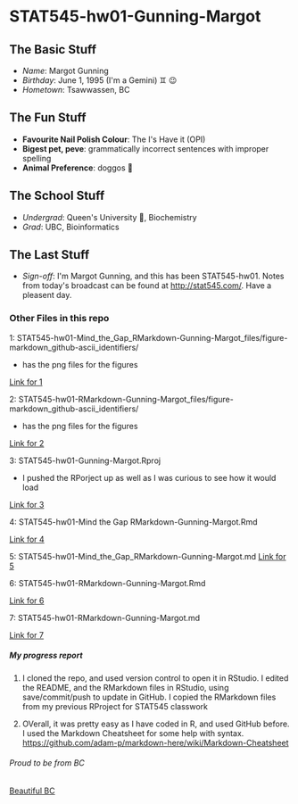 # STAT545-hw01-Gunning-Margot

## The Basic Stuff
  * *Name*: Margot Gunning
  * *Birthday*: June 1, 1995 (I'm a Gemini) :gemini: :wink: 
  * *Hometown*: Tsawwassen, BC

## The Fun Stuff
  * **Favourite Nail Polish Colour**: The I's Have it (OPI)
  * **Bigest pet, peve**: grammatically incorrect sentences with improper spelling
  * **Animal Preference**: doggos :dog:

## The School Stuff
  * *Undergrad*: Queen's University :crown:, Biochemistry 
  * *Grad*: UBC, Bioinformatics

## The Last Stuff
  * *Sign-off*:  I'm Margot Gunning, and this has been STAT545-hw01.  Notes from today's broadcast can be found at http://stat545.com/.  Have a pleasent day.
  
  

### Other Files in this repo

1: STAT545-hw01-Mind_the_Gap_RMarkdown-Gunning-Margot_files/figure-markdown_github-ascii_identifiers/
  * has the png files for the figures

[Link for 1](https://github.com/margotgunning/STAT545-hw01-Gunning-Margot/tree/master/STAT545-hw01-Mind_the_Gap_RMarkdown-Gunning-Margot_files/figure-markdown_github-ascii_identifiers)
  
2: STAT545-hw01-RMarkdown-Gunning-Margot_files/figure-markdown_github-ascii_identifiers/
  * has the png files for the figures
  
[Link for 2](https://github.com/margotgunning/STAT545-hw01-Gunning-Margot/tree/master/STAT545-hw01-RMarkdown-Gunning-Margot_files/figure-markdown_github-ascii_identifiers)
  
3: STAT545-hw01-Gunning-Margot.Rproj
  * I pushed the RPorject up as well as I was curious to see how it would load
  
[Link for 3](https://github.com/margotgunning/STAT545-hw01-Gunning-Margot/blob/master/STAT545-hw01-Gunning-Margot.Rproj)
  
4: STAT545-hw01-Mind the Gap RMarkdown-Gunning-Margot.Rmd

[Link for 4](https://github.com/margotgunning/STAT545-hw01-Gunning-Margot/blob/master/STAT545-hw01-Mind%20the%20Gap%20RMarkdown-Gunning-Margot.Rmd)

5: STAT545-hw01-Mind_the_Gap_RMarkdown-Gunning-Margot.md 
[Link for 5](https://github.com/margotgunning/STAT545-hw01-Gunning-Margot/blob/master/STAT545-hw01-Mind_the_Gap_RMarkdown-Gunning-Margot.md)

6: STAT545-hw01-RMarkdown-Gunning-Margot.Rmd

[Link for 6](https://github.com/margotgunning/STAT545-hw01-Gunning-Margot/blob/master/STAT545-hw01-RMarkdown-Gunning-Margot.Rmd)

7: STAT545-hw01-RMarkdown-Gunning-Margot.md

[Link for 7](https://github.com/margotgunning/STAT545-hw01-Gunning-Margot/blob/master/STAT545-hw01-RMarkdown-Gunning-Margot.md)



##### My progress report
1. I cloned the repo, and used version control to open it in RStudio.  I edited the README, and the RMarkdown files in RStudio, using save/commit/push to update in GitHub.  I copied the RMarkdown files from my previous RProject for STAT545 classwork

2. OVerall, it was pretty easy as I have coded in R, and used GitHub before.  I used the Markdown Cheatsheet for some help with syntax.
https://github.com/adam-p/markdown-here/wiki/Markdown-Cheatsheet


###### Proud to be from BC
[Beautiful BC](https://youtu.be/gjfUkxqDDNw) 

 

  
  